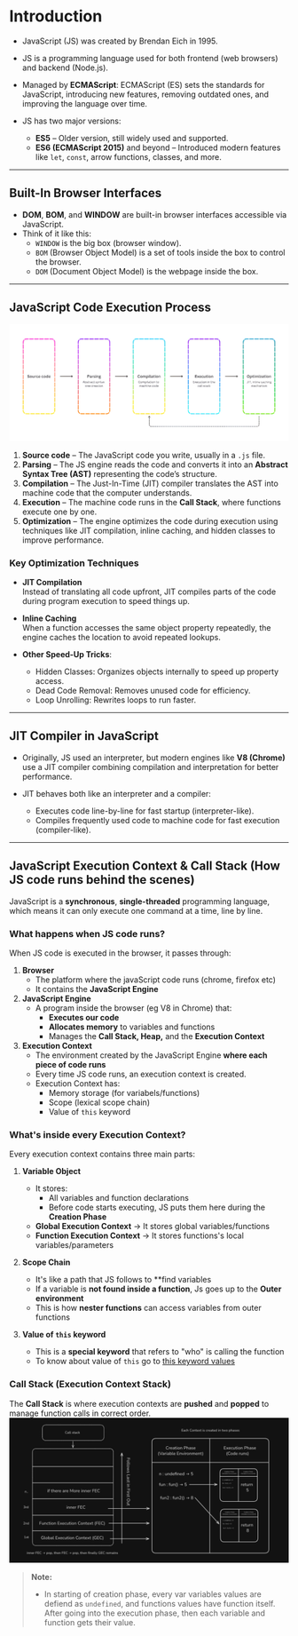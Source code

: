 # Introduction

- JavaScript (JS) was created by Brendan Eich in 1995.  
- JS is a programming language used for both frontend (web browsers) and backend (Node.js).  
- Managed by **ECMAScript**: ECMAScript (ES) sets the standards for JavaScript, introducing new features, removing outdated ones, and improving the language over time.

- JS has two major versions:  
  - **ES5** – Older version, still widely used and supported.  
  - **ES6 (ECMAScript 2015)** and beyond – Introduced modern features like `let`, `const`, arrow functions, classes, and more.

---

## Built-In Browser Interfaces

- **DOM**, **BOM**, and **WINDOW** are built-in browser interfaces accessible via JavaScript.  
- Think of it like this:  
  - `WINDOW` is the big box (browser window).  
  - `BOM` (Browser Object Model) is a set of tools inside the box to control the browser.  
  - `DOM` (Document Object Model) is the webpage inside the box.

---

## JavaScript Code Execution Process

![JS Code Execution Process](IMGs/js_code_execution_process.png)

1. **Source code** – The JavaScript code you write, usually in a `.js` file.  
2. **Parsing** – The JS engine reads the code and converts it into an **Abstract Syntax Tree (AST)** representing the code’s structure.  
3. **Compilation** – The Just-In-Time (JIT) compiler translates the AST into machine code that the computer understands.  
4. **Execution** – The machine code runs in the **Call Stack**, where functions execute one by one.  
5. **Optimization** – The engine optimizes the code during execution using techniques like JIT compilation, inline caching, and hidden classes to improve performance.

### Key Optimization Techniques

- **JIT Compilation**  
  Instead of translating all code upfront, JIT compiles parts of the code during program execution to speed things up.

- **Inline Caching**  
  When a function accesses the same object property repeatedly, the engine caches the location to avoid repeated lookups.

- **Other Speed-Up Tricks**:  
  - Hidden Classes: Organizes objects internally to speed up property access.  
  - Dead Code Removal: Removes unused code for efficiency.  
  - Loop Unrolling: Rewrites loops to run faster.

---

## JIT Compiler in JavaScript

- Originally, JS used an interpreter, but modern engines like **V8 (Chrome)** use a JIT compiler combining compilation and interpretation for better performance.

- JIT behaves both like an interpreter and a compiler:  
  - Executes code line-by-line for fast startup (interpreter-like).  
  - Compiles frequently used code to machine code for fast execution (compiler-like).

---

## JavaScript Execution Context & Call Stack (How JS code runs behind the scenes)
JavaScript is a **synchronous**, **single-threaded** programming language, which means it can only execute one command at a time, line by line.

### What happens when JS code runs?
When JS code is executed in the browser, it passes through:

1. **Browser**
   - The platform where the javaScript code runs (chrome, firefox etc)
   - It contains the **JavaScript Engine**
2. **JavaScript Engine**
   - A program inside the browser (eg V8 in Chrome) that:
      - **Executes our code**
      - **Allocates memory** to variables and functions
      - Manages the **Call Stack, Heap,** and the **Execution Context**
3. **Execution Context**
   - The environment created by the JavaScript Engine **where each piece of code runs**
   - Every time JS code runs, an execution context is created.
   - Execution Context has:
      - Memory storage (for variabels/functions)
      - Scope (lexical scope chain)
      - Value of `this` keyword

### What's inside every Execution Context?
Every execution context contains three main parts:
1. **Variable Object**
   - It stores:
      - All variables and function declarations
      - Before code starts executing, JS puts them here during the **Creation Phase**
   - **Global Execution Context** → It stores global variables/functions
   - **Function Execution Context** → It stores functions's local variables/parameters

2. **Scope Chain**
   - It's like a path that JS follows to **find variables
   - If a variable is **not found inside a function**, Js goes up to the **Outer environment**
   - This is how **nester functions** can access variables from outer functions

3. **Value of `this` keyword**
   - This is a **special keyword** that refers to "who" is calling the function
   - To know about value of `this` go to [this keyword values](06-JS_Advance.md#Understanding-this-Keyword-in-JavaScript)

### Call Stack (Execution Context Stack)
The **Call Stack** is where execution contexts are **pushed** and **popped** to manage function calls in correct order.
![](IMGs/call-stack.png)

>**Note:**
> - In starting of creation phase, every var variables values are defiend as `undefined`, and functions values have function itself. After going into the execution phase, then each variable and function gets their value.

